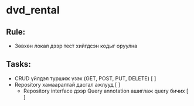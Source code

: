 # dvd_rental

## Rule:
  - Зөвхөн локал дээр тест хийгдсэн кодыг оруулна

## Tasks:
  - CRUD үйлдэл туршиж үзэх (GET, POST, PUT, DELETE) [ ]
  - Repository хамааралтай дасгал ажлууд [ ]
    - Repository interface дээр Query annotation ашиглаж query бичих [ ] 
